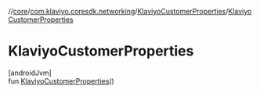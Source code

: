 //[core](../../../index.md)/[com.klaviyo.coresdk.networking](../index.md)/[KlaviyoCustomerProperties](index.md)/[KlaviyoCustomerProperties](-klaviyo-customer-properties.md)

# KlaviyoCustomerProperties

[androidJvm]\
fun [KlaviyoCustomerProperties](-klaviyo-customer-properties.md)()
